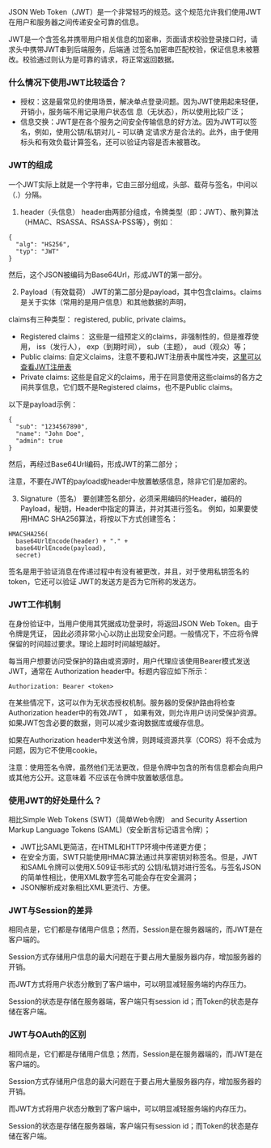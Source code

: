 JSON Web Token（JWT）是一个非常轻巧的规范。这个规范允许我们使用JWT在用户和服务器之间传递安全可靠的信息。

JWT是一个含签名并携带用户相关信息的加密串，页面请求校验登录接口时，请求头中携带JWT串到后端服务，后端通
过签名加密串匹配校验，保证信息未被篡改。校验通过则认为是可靠的请求，将正常返回数据。

### 什么情况下使用JWT比较适合？
- 授权：这是最常见的使用场景，解决单点登录问题。因为JWT使用起来轻便，开销小，服务端不用记录用户状态信
息（无状态），所以使用比较广泛；
- 信息交换：JWT是在各个服务之间安全传输信息的好方法。因为JWT可以签名，例如，使用公钥/私钥对儿 - 可以确
定请求方是合法的。此外，由于使用标头和有效负载计算签名，还可以验证内容是否未被篡改。

### JWT的组成
一个JWT实际上就是一个字符串，它由三部分组成，头部、载荷与签名，中间以（.）分隔。

1. header（头信息）
header由两部分组成，令牌类型（即：JWT）、散列算法（HMAC、RSASSA、RSASSA-PSS等），例如：
```
{
  "alg": "HS256",
  "typ": "JWT"
}

```
然后，这个JSON被编码为Base64Url，形成JWT的第一部分。

2. Payload（有效载荷）
JWT的第二部分是payload，其中包含claims。claims是关于实体（常用的是用户信息）和其他数据的声明，

claims有三种类型： registered, public, private claims。
- Registered claims： 这些是一组预定义的claims，非强制性的，但是推荐使用， 
    iss（发行人）， exp（到期时间）， sub（主题）， aud（观众）等；
- Public claims: 自定义claims，注意不要和JWT注册表中属性冲突，[这里可以查看JWT注册表](https://www.iana.org/assignments/jwt/jwt.xhtml)
- Private claims: 这些是自定义的claims，用于在同意使用这些claims的各方之间共享信息，它们既不是Registered claims，也不是Public claims。

以下是payload示例：
```
{
  "sub": "1234567890",
  "name": "John Doe",
  "admin": true
}
```
然后，再经过Base64Url编码，形成JWT的第二部分；

注意，不要在JWT的payload或header中放置敏感信息，除非它们是加密的。

3. Signature（签名）
要创建签名部分，必须采用编码的Header，编码的Payload，秘钥，Header中指定的算法，并对其进行签名。
例如，如果要使用HMAC SHA256算法，将按以下方式创建签名：
```
HMACSHA256(
  base64UrlEncode(header) + "." +
  base64UrlEncode(payload),
  secret)
```
签名是用于验证消息在传递过程中有没有被更改，并且，对于使用私钥签名的token，它还可以验证
JWT的发送方是否为它所称的发送方。

### JWT工作机制
在身份验证中，当用户使用其凭据成功登录时，将返回JSON Web Token。由于令牌是凭证，
因此必须非常小心以防止出现安全问题。一般情况下，不应将令牌保留的时间超过要求。理论上超时时间越短越好。

每当用户想要访问受保护的路由或资源时，用户代理应该使用Bearer模式发送JWT，通常在
Authorization header中。标题内容应如下所示：
```
Authorization: Bearer <token>
```
在某些情况下，这可以作为无状态授权机制。服务器的受保护路由将检查Authorization header中的有效JWT ，
如果有效，则允许用户访问受保护资源。如果JWT包含必要的数据，则可以减少查询数据库或缓存信息。

如果在Authorization header中发送令牌，则跨域资源共享（CORS）将不会成为问题，因为它不使用cookie。

注意：使用签名令牌，虽然他们无法更改，但是令牌中包含的所有信息都会向用户或其他方公开。这意味着
不应该在令牌中放置敏感信息。

### 使用JWT的好处是什么？
相比Simple Web Tokens (SWT)（简单Web令牌） and Security Assertion Markup Language Tokens (SAML)（安全断言标记语言令牌）；

- JWT比SAML更简洁，在HTML和HTTP环境中传递更方便；
- 在安全方面，SWT只能使用HMAC算法通过共享密钥对称签名。但是，JWT和SAML令牌可以使用X.509证书形式的
公钥/私钥对进行签名。与签名JSON的简单性相比，使用XML数字签名可能会存在安全漏洞；
- JSON解析成对象相比XML更流行、方便。

### JWT与Session的差异
相同点是，它们都是存储用户信息；然而，Session是在服务器端的，而JWT是在客户端的。

Session方式存储用户信息的最大问题在于要占用大量服务器内存，增加服务器的开销。

而JWT方式将用户状态分散到了客户端中，可以明显减轻服务端的内存压力。

Session的状态是存储在服务器端，客户端只有session id；而Token的状态是存储在客户端。

### JWT与OAuth的区别
相同点是，它们都是存储用户信息；然而，Session是在服务器端的，而JWT是在客户端的。
    
Session方式存储用户信息的最大问题在于要占用大量服务器内存，增加服务器的开销。

而JWT方式将用户状态分散到了客户端中，可以明显减轻服务端的内存压力。

Session的状态是存储在服务器端，客户端只有session id；而Token的状态是存储在客户端。





















